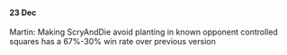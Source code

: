 #### 23 Dec
Martin: Making ScryAndDie avoid planting in known opponent controlled squares has 
a 67%-30% win rate over previous version